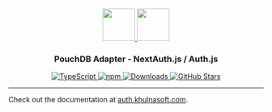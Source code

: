 <p align="center">
  <br/>
  <a href="https://auth.khulnasoft.com" target="_blank">
    <img height="64px" src="https://auth.khulnasoft.com/img/logo-sm.png" />
  </a>
  <a href="https://pouchdb.com" target="_blank">
    <img height="64px" src="https://auth.khulnasoft.com/img/adapters/pouchdb.svg"/>
  </a>
  <h3 align="center"><b>PouchDB Adapter</b> - NextAuth.js / Auth.js</a></h3>
  <p align="center" style="align: center;">
    <a href="https://npm.im/@auth/pouchdb-adapter">
      <img src="https://img.shields.io/badge/TypeScript-blue?style=flat-square" alt="TypeScript" />
    </a>
    <a href="https://npm.im/@auth/pouchdb-adapter">
      <img alt="npm" src="https://img.shields.io/npm/v/@auth/pouchdb-adapter?color=green&label=@auth/pouchdb-adapter&style=flat-square">
    </a>
    <a href="https://www.npmtrends.com/@auth/pouchdb-adapter">
      <img src="https://img.shields.io/npm/dm/@auth/pouchdb-adapter?label=%20downloads&style=flat-square" alt="Downloads" />
    </a>
    <a href="https://github.com/khulnasoft/nextdev/stargazers">
      <img src="https://img.shields.io/github/stars/khulnasoft/nextdev?style=flat-square" alt="GitHub Stars" />
    </a>
  </p>
</p>

---

Check out the documentation at [auth.khulnasoft.com](https://auth.khulnasoft.com/reference/adapter/pouchdb).
